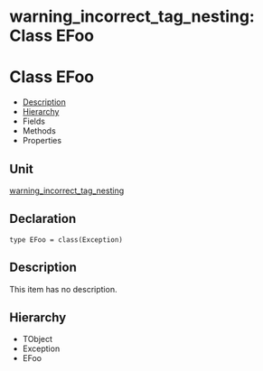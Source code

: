 # warning\_incorrect\_tag\_nesting: Class EFoo


# Class EFoo
<span id="EFoo"/>

- [Description](#PasDoc-Description)
- [Hierarchy](#PasDoc-Hierarchy)
- Fields
- Methods
- Properties

<span id="PasDoc-Description"/>

## Unit


[warning\_incorrect\_tag\_nesting](warning_incorrect_tag_nesting.md)


## Declaration


```type EFoo = class(Exception)```


## Description
This item has no description.



## Hierarchy


<span id="PasDoc-Hierarchy"/>

- TObject
- Exception
- EFoo


